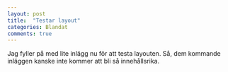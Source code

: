 ```yaml
---
layout: post
title:  "Testar layout"
categories: Blandat
comments: true
---
```


Jag fyller på med lite inlägg nu för att testa layouten. Så, dem kommande inläggen kanske inte kommer att bli så innehållsrika.